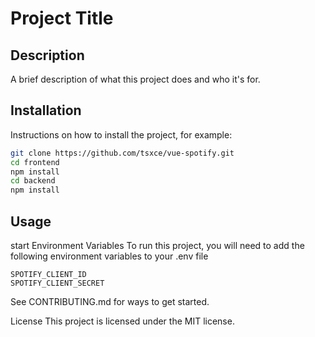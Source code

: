 # Project Title

## Description

A brief description of what this project does and who it's for.

## Installation

Instructions on how to install the project, for example:

```bash
git clone https://github.com/tsxce/vue-spotify.git
cd frontend
npm install
cd backend
npm install
```

## Usage
start
Environment Variables
To run this project, you will need to add the following environment variables to your .env file

```
SPOTIFY_CLIENT_ID
SPOTIFY_CLIENT_SECRET
```

See CONTRIBUTING.md for ways to get started.

License
This project is licensed under the MIT license.